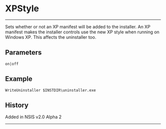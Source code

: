 # XPStyle

---

Sets whether or not an XP manifest will be added to the installer. An XP manifest makes the installer controls use the new XP style when running on Windows XP. This affects the uninstaller too.

## Parameters

    on|off

## Example

	WriteUninstaller $INSTDIR\uninstaller.exe

## History

Added in NSIS v2.0 Alpha 2

---
